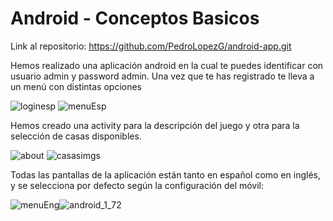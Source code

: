 # Android - Conceptos Basicos
Link al repositorio: https://github.com/PedroLopezG/android-app.git

Hemos realizado una aplicación android en la cual te puedes identificar con usuario admin y password admin. Una vez que te has registrado te lleva a un menú con distintas opciones

![loginesp](https://user-images.githubusercontent.com/98825807/200420849-c90cd436-a9fa-47a4-8cfa-b1f38d3f069c.png)
![menuEsp](https://user-images.githubusercontent.com/98825807/200416764-d4391265-b7a4-4d35-867c-0f309b1feaab.png)

Hemos creado una activity para la descripción del juego y otra para la selección de casas disponibles.

![about](https://user-images.githubusercontent.com/98825807/200416807-ed4fa6a6-0e83-4e15-b990-954f5d0f6346.png)
![casasimgs](https://user-images.githubusercontent.com/98825807/200810803-a5f5640c-4e65-45ee-ab41-d2ad6544d010.png)



Todas las pantallas de la aplicación están tanto en español como en inglés, y se selecciona por defecto según la configuración del móvil:

![menuEng](https://user-images.githubusercontent.com/98825807/200416872-f6ca09e0-da38-410f-a634-6fa3864af58e.png)![android_1_72](https://user-images.githubusercontent.com/98824525/200430207-970c8ddc-d4e1-483b-827b-c06d09384e73.png)
